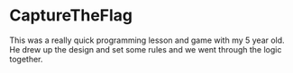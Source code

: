 # CaptureTheFlag

This was a really quick programming lesson and game with my 5 year old.  He drew up the design and set some rules and we went through the logic together.

